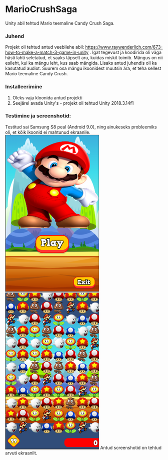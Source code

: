 # MarioCrushSaga
Unity abil tehtud Mario teemaline Candy Crush Saga.

### Juhend
Projekt oli tehtud antud veebilehe abil: https://www.raywenderlich.com/673-how-to-make-a-match-3-game-in-unity . Igat tegevust ja koodirida oli väga hästi lahti seletatud,
et saaks täpselt aru, kuidas miskit toimib. Mängus on nii esileht, kui ka mängu leht, kus saab mängida. Lisaks antud juhendis oli ka kasutatud audiot. Suurem osa mängu ikoonidest muutsin ära, et teha sellest 
Mario teemaline Candy Crush.

### Installeerimine
1. Oleks vaja kloonida antud projekti
2. Seejärel avada Unity's - projekt oli tehtud Unity 2018.3.14f1

### Testimine ja screenshotid:
Testitud sai Samsung S8 peal (Android 9.0), ning ainukeseks probleemiks oli, et kõik ikoonid ei mahtunud ekraanile. 
<img src="https://github.com/irelav/MarioCrushSaga/blob/master/Screenshots/main_page.PNG" alt="main_page" width="300" height="500"><img src="https://github.com/irelav/MarioCrushSaga/blob/master/Screenshots/game_page.PNG" alt="game_page" width="300" height="500">
Antud screenshotid on tehtud arvuti ekraanilt.

